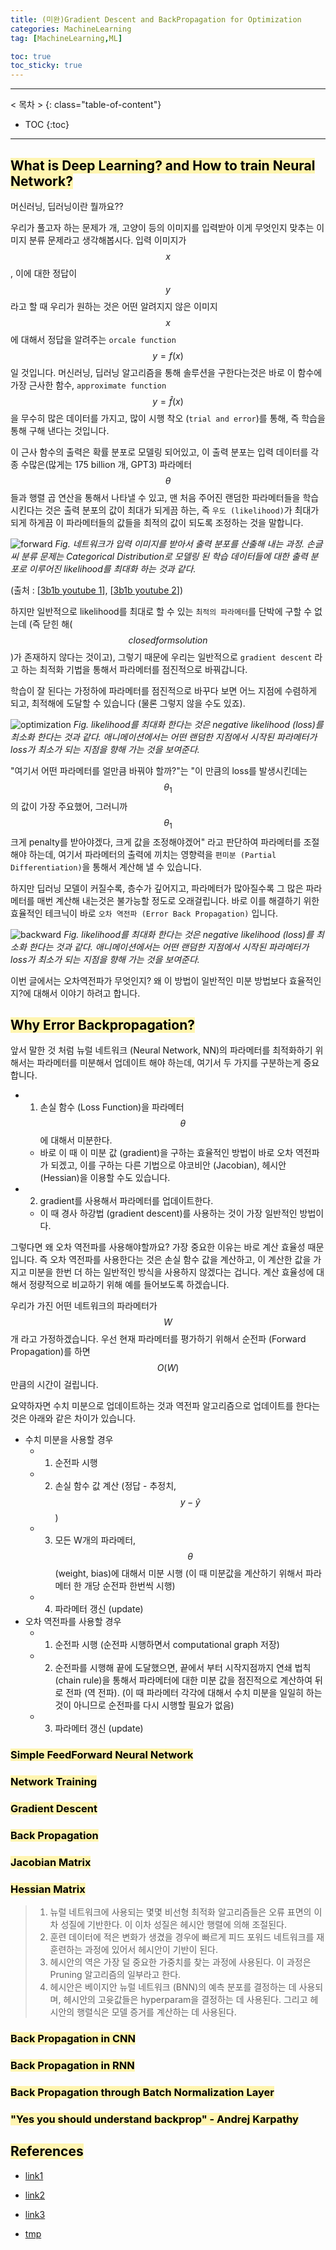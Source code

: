 ```yaml
---
title: (미완)Gradient Descent and BackPropagation for Optimization
categories: MachineLearning
tag: [MachineLearning,ML]

toc: true
toc_sticky: true
---
```


---
< 목차 >
{: class="table-of-content"}
* TOC
{:toc}
---

## <mark style='background-color: #fff5b1'> What is Deep Learning? and How to train Neural Network? </mark>

머신러닝, 딥러닝이란 뭘까요??

우리가 풀고자 하는 문제가 개, 고양이 등의 이미지를 입력받아 이게 무엇인지 맞추는 이미지 분류 문제라고 생각해봅시다.
입력 이미지가 $$x$$, 이에 대한 정답이 $$y$$라고 할 때 우리가 원하는 것은 어떤 알려지지 않은 이미지 $$x$$에 대해서 정답을 알려주는 `orcale function` $$y=f(x)$$일 것입니다.
머신러닝, 딥러닝 알고리즘을 통해 솔루션을 구한다는것은 바로 이 함수에 가장 근사한 함수, `approximate function` $$y=\hat{f}(x)$$을 무수히 많은 데이터를 가지고, 많이 시행 착오 (`trial and error`)를 통해, 즉 학습을 통해 구해 낸다는 것입니다.


이 근사 함수의 출력은 확률 분포로 모델링 되어있고, 이 출력 분포는 입력 데이터를 각종 수많은(많게는 175 billion 개, GPT3) 파라메터 $$\theta$$들과 행렬 곱 연산을 통해서 나타낼 수 있고, 맨 처음 주어진 랜덤한 파라메터들을 학습시킨다는 것은 출력 분포의 값이 최대가 되게끔 하는, 즉 `우도 (likelihood)`가 최대가 되게 하게끔 이 파라메터들의 값들을 최적의 값이 되도록 조정하는 것을 말합니다.

![forward](/assets/images/backprop/forward.gif)
*Fig. 네트워크가 입력 이미지를 받아서 출력 분포를 산출해 내는 과정. 손글씨 분류 문제는 Categorical Distribution로 모델링 된 학습 데이터들에 대한 출력 분포로 이루어진 likelihood를 최대화 하는 것과 같다.*

(출처 : [[3b1b youtube 1](https://www.youtube.com/watch?v=Ilg3gGewQ5U&t=1s)], [[3b1b youtube 2](https://www.youtube.com/watch?v=tIeHLnjs5U8)])

하지만 일반적으로 likelihood를 최대로 할 수 있는 `최적의 파라메터`를 단박에 구할 수 없는데 (즉 닫힌 해($$closed form solution$$)가 존재하지 않다는 것이고), 그렇기 때문에 우리는 일반적으로 `gradient descent` 라고 하는 최적화 기법을 통해서 파라메터를 점진적으로 바꿔갑니다.


학습이 잘 된다는 가정하에 파라메터를 점진적으로 바꾸다 보면 어느 지점에 수렴하게 되고, 최적해에 도달할 수 있습니다 (물론 그렇지 않을 수도 있죠).

![optimization](/assets/images/backprop/optimization.gif)
*Fig. likelihood를 최대화 한다는 것은 negative likelihood (loss)를 최소화 한다는 것과 같다. 애니메이션에서는 어떤 랜덤한 지점에서 시작된 파라메터가 loss가 최소가 되는 지점을 향해 가는 것을 보여준다.*

"여기서 어떤 파라메터를 얼만큼 바꿔야 할까?"는 "이 만큼의 loss를 발생시킨데는 $$\theta_1$$의 값이 가장 주요했어, 그러니까 $$\theta_1$$ 크게 penalty를 받아야겠다, 크게 값을 조정해야겠어" 라고 판단하여 파라메터를 조절해야 하는데,
여기서 파라메터의 출력에 끼치는 영향력을 `편미분 (Partial Differentiation)`을 통해서 계산해 낼 수 있습니다.


하지만 딥러닝 모델이 커질수록, 층수가 깊어지고, 파라메터가 많아질수록 그 많은 파라메터를 매번 계산해 내는것은 불가능할 정도로 오래걸립니다. 바로 이를 해결하기 위한 효율적인 테크닉이 바로 `오차 역전파 (Error Back Propagation)` 입니다. 

![backward](/assets/images/backprop/backward.gif)
*Fig. likelihood를 최대화 한다는 것은 negative likelihood (loss)를 최소화 한다는 것과 같다. 애니메이션에서는 어떤 랜덤한 지점에서 시작된 파라메터가 loss가 최소가 되는 지점을 향해 가는 것을 보여준다.*

이번 글에서는 오차역전파가 무엇인지? 왜 이 방법이 일반적인 미분 방법보다 효율적인지?에 대해서 이야기 하려고 합니다.








## <mark style='background-color: #fff5b1'> Why Error Backpropagation? </mark>

앞서 말한 것 처럼 뉴럴 네트워크 (Neural Network, NN)의 파라메터를 최적화하기 위해서는 파라메터를 미분해서 업데이트 해야 하는데, 여기서 두 가지를 구분하는게 중요합니다.

- 1. 손실 함수 (Loss Function)을 파라메터 $$\theta$$에 대해서 미분한다. 
  - 바로 이 때 이 미분 값 (gradient)을 구하는 효율적인 방법이 바로 오차 역전파가 되겠고, 이를 구하는 다른 기법으로 야코비안 (Jacobian), 헤시안 (Hessian)을 이용할 수도 있습니다.
- 2. gradient를 사용해서 파라메터를 업데이트한다.
  - 이 때 경사 하강법 (gradient descent)를 사용하는 것이 가장 일반적인 방법이다. 

그렇다면 왜 오차 역전파를 사용해야할까요? 가장 중요한 이유는 바로 계산 효율성 때문입니다. 
즉 오차 역전파를 사용한다는 것은 손실 함수 값을 계산하고, 이 계산한 값을 가지고 미분을 한번 더 하는 일반적인 방식을 사용하지 않겠다는 겁니다.
계산 효율성에 대해서 정량적으로 비교하기 위해 예를 들어보도록 하겠습니다.


우리가 가진 어떤 네트워크의 파라메터가 $$W$$개 라고 가정하겠습니다.
우선 현재 파라메터를 평가하기 위해서 순전파 (Forward Propagation)를 하면 $$O(W)$$만큼의 시간이 걸립니다.



요약하자면 수치 미분으로 업데이트하는 것과 역전파 알고리즘으로 업데이트를 한다는 것은 아래와 같은 차이가 있습니다.

- 수치 미분을 사용할 경우
  - 1. 순전파 시행
  - 2. 손실 함수 값 계산 (정답 - 추정치, $$y-\hat{y}$$)
  - 3. 모든 W개의 파라메터, $$\theta$$ (weight, bias)에 대해서 미분 시행 (이 때 미분값을 계산하기 위해서 파라메터 한 개당 순전파 한번씩 시행)
  - 4. 파라메터 갱신 (update)
- 오차 역전파를 사용할 경우
  - 1. 순전파 시행 (순전파 시행하면서 computational graph 저장)
  - 2. 순전파를 시행해 끝에 도달했으면, 끝에서 부터 시작지점까지 연쇄 법칙 (chain rule)을 통해서 파라메터에 대한 미분 값을 점진적으로 계산하여 뒤로 전파 (역 전파). (이 때 파라메터 각각에 대해서 수치 미분을 일일히 하는 것이 아니므로 순전파를 다시 시행할 필요가 없음) 
  - 3. 파라메터 갱신 (update)

### <mark style='background-color: #fff5b1'> Simple FeedForward Neural Network  </mark>


### <mark style='background-color: #fff5b1'> Network Training </mark>

### <mark style='background-color: #fff5b1'> Gradient Descent </mark>

### <mark style='background-color: #fff5b1'> Back Propagation </mark>

### <mark style='background-color: #fff5b1'> Jacobian Matrix </mark>

### <mark style='background-color: #fff5b1'> Hessian Matrix </mark>

> 1. 뉴럴 네트워크에 사용되는 몇몇 비선형 최적화 알고리즘들은 오류 표면의 이차 성질에 기반한다. 이 이차 성질은 헤시안 행렬에 의해 조절된다. <br>
> 2. 훈련 데이터에 적은 변화가 생겼을 경우에 빠르게 피드 포워드 네트워크를 재훈련하는 과정에 있어서 헤시안이 기반이 된다. <br>
> 3. 헤시안의 역은 가장 덜 중요한 가중치를 찾는 과정에 사용된다. 이 과정은 Pruning 알고리즘의 일부라고 한다.<br>
> 4. 헤시안은 베이지안 뉴럴 네트워크 (BNN)의 예측 분포를 결정하는 데 사용되며, 헤시안의 고윳값들은 hyperparam을 결정하는 데 사용된다. 그리고 헤시안의 행렬식은 모델 증거를 계산하는 데 사용된다.<br>

### <mark style='background-color: #fff5b1'> Back Propagation in CNN </mark>

### <mark style='background-color: #fff5b1'> Back Propagation in RNN </mark>

### <mark style='background-color: #fff5b1'> Back Propagation through Batch Normalization Layer </mark>

### <mark style='background-color: #fff5b1'> "Yes you should understand backprop" - Andrej Karpathy </mark>




## <mark style='background-color: #fff5b1'> References </mark>

- [link1](https://medium.com/@karpathy/yes-you-should-understand-backprop-e2f06eab496b)

- [link2](https://kratzert.github.io/2016/02/12/understanding-the-gradient-flow-through-the-batch-normalization-layer.html)

- [link3](https://tensorflow.blog/2016/12/27/%ec%97%ad%ec%a0%84%ed%8c%8c-%ec%a7%81%ec%a0%91-%ec%a7%9c%eb%b4%90%ec%95%bc-%ed%95%98%eb%82%98%ec%9a%94/#more-20614)

- [tmp](https://bskyvision.com/718)
